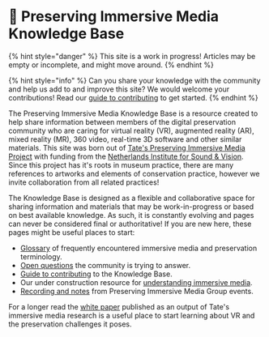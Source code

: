 # 📍 Preserving Immersive Media Knowledge Base

{% hint style="danger" %}
This site is a work in progress! Articles may be empty or incomplete, and might move around.
{% endhint %}

{% hint style="info" %}
Can you share your knowledge with the community and help us add to and improve this site? We would welcome your contributions! Read our [guide to contributing](contributing.md#guide-to-contributing) to get started.
{% endhint %}

The Preserving Immersive Media Knowledge Base is a resource created to help share information between members of the digital preservation community who are caring for virtual reality (VR), augmented reality (AR), mixed reality (MR), 360 video, real-time 3D software and other similar materials. This site was born out of [Tate's Preserving Immersive Media Project](https://www.tate.org.uk/about-us/projects/preserving-immersive-media) with funding from the [Netherlands Institute for Sound & Vision](https://www.beeldengeluid.nl/en). Since this project has it's roots in museum practice, there are many references to artworks and elements of conservation practice, however we invite collaboration from all related practices!

The Knowledge Base is designed as a flexible and collaborative space for sharing information and materials that may be work-in-progress or based on best available knowledge. As such, it is constantly evolving and pages can never be considered final or authoritative! If you are new here, these pages might be useful places to start:

* [Glossary](glossary.md) of frequently encountered immersive media and preservation terminology.
* [Open questions](open-questions.md) the community is trying to answer.
* [Guide to contributing](contributing.md) to the Knowledge Base.
* Our under construction resource for [understanding immersive media](broken-reference).
* [Recording and notes](broken-reference) from Preserving Immersive Media Group events.

For a longer read the [white paper](https://www.tate.org.uk/file/preserving-virtual-reality-artworks) published as an output of Tate's immersive media research is a useful place to start learning about VR and the preservation challenges it poses.&#x20;
